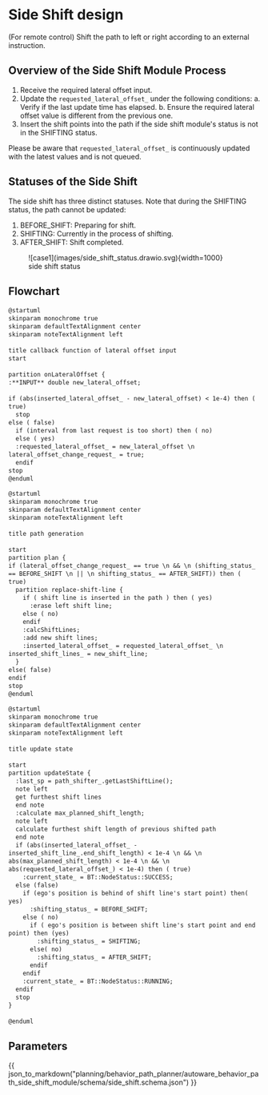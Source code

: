 # Side Shift design

(For remote control) Shift the path to left or right according to an external instruction.

## Overview of the Side Shift Module Process

1. Receive the required lateral offset input.
2. Update the `requested_lateral_offset_` under the following conditions:
   a. Verify if the last update time has elapsed.
   b. Ensure the required lateral offset value is different from the previous one.
3. Insert the shift points into the path if the side shift module's status is not in the SHIFTING status.

Please be aware that `requested_lateral_offset_` is continuously updated with the latest values and is not queued.

## Statuses of the Side Shift

The side shift has three distinct statuses. Note that during the SHIFTING status, the path cannot be updated:

1. BEFORE_SHIFT: Preparing for shift.
2. SHIFTING: Currently in the process of shifting.
3. AFTER_SHIFT: Shift completed.

<figure markdown>
  ![case1](images/side_shift_status.drawio.svg){width=1000}
  <figcaption>side shift status</figcaption>
</figure>

## Flowchart

```plantuml
@startuml
skinparam monochrome true
skinparam defaultTextAlignment center
skinparam noteTextAlignment left

title callback function of lateral offset input
start

partition onLateralOffset {
:**INPUT** double new_lateral_offset;

if (abs(inserted_lateral_offset_ - new_lateral_offset) < 1e-4) then ( true)
  stop
else ( false)
  if (interval from last request is too short) then ( no)
  else ( yes)
  :requested_lateral_offset_ = new_lateral_offset \n lateral_offset_change_request_ = true;
  endif
stop
@enduml
```

```plantuml
@startuml
skinparam monochrome true
skinparam defaultTextAlignment center
skinparam noteTextAlignment left

title path generation

start
partition plan {
if (lateral_offset_change_request_ == true \n && \n (shifting_status_ == BEFORE_SHIFT \n || \n shifting_status_ == AFTER_SHIFT)) then ( true)
  partition replace-shift-line {
    if ( shift line is inserted in the path ) then ( yes)
      :erase left shift line;
    else ( no)
    endif
    :calcShiftLines;
    :add new shift lines;
    :inserted_lateral_offset_ = requested_lateral_offset_ \n inserted_shift_lines_ = new_shift_line;
  }
else( false)
endif
stop
@enduml
```

```plantuml
@startuml
skinparam monochrome true
skinparam defaultTextAlignment center
skinparam noteTextAlignment left

title update state

start
partition updateState {
  :last_sp = path_shifter_.getLastShiftLine();
  note left
  get furthest shift lines
  end note
  :calculate max_planned_shift_length;
  note left
  calculate furthest shift length of previous shifted path
  end note
  if (abs(inserted_lateral_offset_ - inserted_shift_line_.end_shift_length) < 1e-4 \n && \n abs(max_planned_shift_length) < 1e-4 \n && \n abs(requested_lateral_offset_) < 1e-4) then ( true)
    :current_state_ = BT::NodeStatus::SUCCESS;
  else (false)
    if (ego's position is behind of shift line's start point) then( yes)
      :shifting_status_ = BEFORE_SHIFT;
    else ( no)
      if ( ego's position is between shift line's start point and end point) then (yes)
        :shifting_status_ = SHIFTING;
      else( no)
        :shifting_status_ = AFTER_SHIFT;
      endif
    endif
    :current_state_ = BT::NodeStatus::RUNNING;
  endif
  stop
}

@enduml
```
## Parameters

{{ json_to_markdown("planning/behavior_path_planner/autoware_behavior_path_side_shift_module/schema/side_shift.schema.json") }}